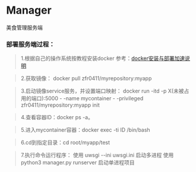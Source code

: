# Manager
美食管理服务端
### 部署服务端过程：

> 1.根据自己的操作系统按教程安装docker 参考：[docker安装与部署加速说明](Tech/16341023_docker.md)

> 2.获取镜像：
docker pull zfr0411/myrepository:myapp

> 3.启动镜像service服务，并设置端口映射：
docker run -itd -p X(未被占用的端口):5000 - -name mycontainer - -privileged zfr0411/myrepository:myapp init   

> 4.查看容器ID：docker ps -a。

> 5.进入mycontainer容器：docker exec -ti ID /bin/bash

> 6.cd到指定目录：cd root/myapp/test

> 7.执行命令运行程序：
  使用 uwsgi --ini uwsgi.ini 启动多进程
  使用 python3 manager.py runserver 启动单进程项目
